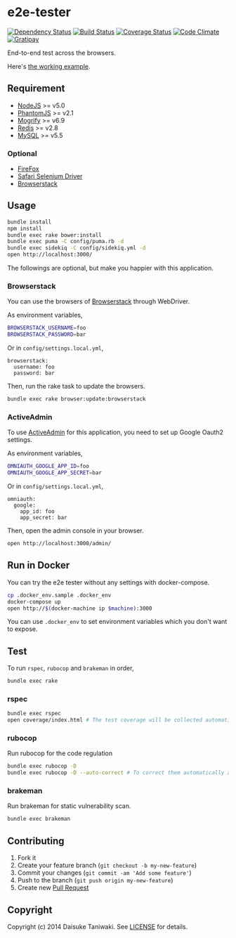 # e2e-tester

[![Dependency Status][deps-image]][deps-link]
[![Build Status][build-image]][build-link]
[![Coverage Status][cov-image]][cov-link]
[![Code Climate][gpa-image]][gpa-link]
[![Gratipay][gratipay-image]][gratipay-link]

End-to-end test across the browsers.

Here's [the working example](http://e2e-tester.dtaniwaki.com/).

## Requirement

- [NodeJS](https://nodejs.org/en/) >= v5.0
- [PhantomJS](http://phantomjs.org/) >= v2.1
- [Mogrify](http://www.imagemagick.org/script/mogrify.php) >= v6.9
- [Redis](http://redis.io/) >= v2.8
- [MySQL](https://www.mysql.com/) >= v5.5

### Optional

- [FireFox](https://www.mozilla.org/)
- [Safari Selenium Driver](https://github.com/SeleniumHQ/selenium/wiki/SafariDriver)
- [Browserstack](https://www.browserstack.com)

## Usage

```bash
bundle install
npm install
bundle exec rake bower:install
bundle exec puma -C config/puma.rb -d
bundle exec sidekiq -C config/sidekiq.yml -d
open http://localhost:3000/
```

The followings are optional, but make you happier with this application.

### Browserstack

You can use the browsers of [Browserstack](https://www.browserstack.com/) through WebDriver.

As environment variables,

```bash
BROWSERSTACK_USERNAME=foo
BROWSERSTACK_PASSWORD=bar
```

Or in `config/settings.local.yml`,

```
browserstack:
  username: foo
  password: bar
```

Then, run the rake task to update the browsers.

```bash
bundle exec rake browser:update:browserstack
```

### ActiveAdmin

To use [ActiveAdmin](https://github.com/activeadmin/activeadmin) for this application, you need to set up Google Oauth2 settings.

As environment variables,

```bash
OMNIAUTH_GOOGLE_APP_ID=foo
OMNIAUTH_GOOGLE_APP_SECRET=bar
```

Or in `config/settings.local.yml`,

```
omniauth:
  google:
    app_id: foo
    app_secret: bar
```

Then, open the admin console in your browser.

```bash
open http://localhost:3000/admin/
```

## Run in Docker

You can try the e2e tester without any settings with docker-compose.

```bash
cp .docker_env.sample .docker_env
docker-compose up
open http://$(docker-machine ip $machine):3000
```

You can use `.docker_env` to set environment variables which you don't want to expose.

## Test

To run `rspec`, `rubocop` and `brakeman` in order,

```bash
bundle exec rake
```

### rspec

```bash
bundle exec rspec
open coverage/index.html # The test coverage will be collected automatically.
```

### rubocop

Run rubocop for the code regulation

```bash
bundle exec rubocop -D
bundle exec rubocop -D --auto-correct # To correct them automatically as much as possible
```

### brakeman

Run brakeman for static vulnerability scan.

```bash
bundle exec brakeman
```

## Contributing

1. Fork it
2. Create your feature branch (`git checkout -b my-new-feature`)
3. Commit your changes (`git commit -am 'Add some feature'`)
4. Push to the branch (`git push origin my-new-feature`)
5. Create new [Pull Request](../../pull/new/master)

## Copyright

Copyright (c) 2014 Daisuke Taniwaki. See [LICENSE](LICENSE) for details.


[build-image]: https://secure.travis-ci.org/dtaniwaki/e2e-tester.png
[build-link]:  http://travis-ci.org/dtaniwaki/e2e-tester
[deps-image]:  https://gemnasium.com/dtaniwaki/e2e-tester.svg
[deps-link]:   https://gemnasium.com/dtaniwaki/e2e-tester
[cov-image]:   https://coveralls.io/repos/dtaniwaki/e2e-tester/badge.png
[cov-link]:    https://coveralls.io/r/dtaniwaki/e2e-tester
[gpa-image]:   https://codeclimate.com/github/dtaniwaki/e2e-tester.png
[gpa-link]:    https://codeclimate.com/github/dtaniwaki/e2e-tester
[gratipay-image]: https://img.shields.io/badge/support%20via-gratipay-green.svg
[gratipay-link]: https://gratipay.com/~dtaniwaki/

